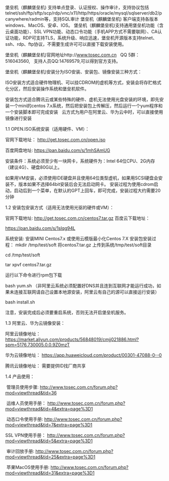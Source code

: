 堡垒机（麒麟堡垒机) 支持单点登录、认证授权、操作审计，支持协议包括telnet/ssh/ftp/sftp/scp/rdp/vnc/x11/http/https/oracle/mysql/sqlserver/db2/pcanywhere/radmin等，支持SQL审计
堡垒机（麒麟堡垒机) 客户端支持各版本windows、MacOS、安卓、IOS。
堡垒机（麒麟堡垒机)支持通用堡垒机功能（含云桌面功能）、SSL VPN功能、动态口令功能（手机APP方式不需要联网）、CA认证功能，RDP可支持TLS，系统升级、响应迅速，堡垒机开源版本支持telnet、ssh、rdp、ftp协议，不需要生成许可可以直接下载安装使用。

堡垒机（麒麟堡垒机)官网地址http://www.tosec.com.cn    QQ 5群：516043560,   支持人员QQ:14769579,可以得到官方支持。

堡垒机（麒麟堡垒机)安装分为ISO安装、安装包、镜像安装三种方式：

ISO安装方式适合硬件物理机、可以挂CDROM的虚机等方式，安装会将存贮格式化分区，然后安装操作系统和堡垒机软件。

安装包方式适合腾讯云或某些特殊的硬件、虚机无法使用光盘安装的环境，即先安装一个mini的centos 7.x系统，然后把安装包上传解压，然后运行一个yum程序和一个安装脚本即可完成安装
 
云方式为用户在阿里云、华为云中时，可以直接使用镜像进行安装

1.1 OPEN.ISO系统安装（适用硬件、VM）：

官网下载地址：
http://get.tosec.com.cn/open.iso

百度网盘地址:
https://pan.baidu.com/s/1mhSAmUG

安装条件：系统必须至少有一块网卡，系统硬件为：Intel 64位CPU、2G内存（建议4G）、硬盘80G以上。

如果用VM安装，必须使用IDE硬盘并且使用64位类型虚机，如果用SCSI硬盘会安装不，版本如果不选择64bit安装后会无法启动网卡。
安装过程为使用cdrom启动，启动后到一个菜单，在默认的GPT上回车，即可完成，安装过程大约需要20分钟


1.2 安装包安装方式（适用无法使用光驱的硬件或VM）：

官网下载地址:
http://get.tosec.com.cn/centos7.tar.gz
百度云下载地址：

https://pan.baidu.com/s/1slqg94L

系统安装: 安装MINI Centos7.x 或使用云模版最小化Centos 7.X
安装包安装过程：
mkdir /tmp/test/soft
将centos7.tar.gz 上传到系统/tmp/test/soft目录

cd /tmp/test/soft

tar xpvf  centos7.tar.gz

运行以下命令进行rpm包下载

bash yum.sh （非阿里云系统必须配置好DNS并且连到互联网才能运行成功，如果未连接互联网请自己设置本地源安装，阿里云有自己的源可以直接运行安装）

bash install.sh

注意，安装完成后必须要重启系统，否则无法开启堡垒机服务。



1.3 阿里云、华为云镜像安装：

阿里云镜像地址：
https://market.aliyun.com/products/56848019/cmjj021886.html?spm=5176.730005.0.0.9Z0mzT

华为云镜像地址：
https://app.huaweicloud.com/product/00301-47088-0--0

腾讯云镜像地址：
需要提供ID找厂商共享


1.4 产品使用：

 管理员使用步骤:
 http://www.tosec.com.cn/forum.php?mod=viewthread&tid=36
 
 运维人员使用手册：
 http://www.tosec.com.cn/forum.php?mod=viewthread&tid=4&extra=page%3D1
 
 动态口令使用手册:
 http://www.tosec.com.cn/forum.php?mod=viewthread&tid=7&extra=page%3D1
 
 SSL VPN使用手册：
 http://www.tosec.com.cn/forum.php?mod=viewthread&tid=5&extra=page%3D1
 
 审计回放手册:
 http://www.tosec.com.cn/forum.php?mod=viewthread&tid=25&extra=page%3D1
 
 苹果MacOS使用手册:
 http://www.tosec.com.cn/forum.php?mod=viewthread&tid=31&extra=page%3D1
 
 
 
 
 
 
 






